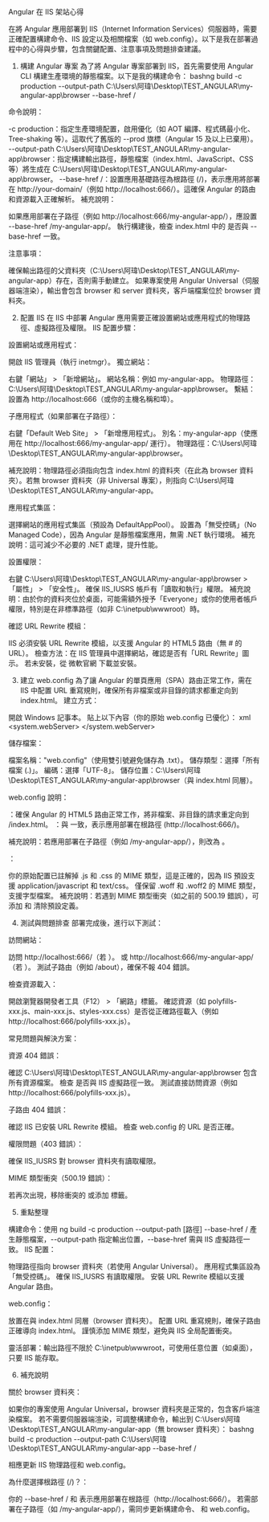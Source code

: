 Angular 在 IIS 架站心得

在將 Angular 應用部署到 IIS（Internet Information Services）伺服器時，需要正確配置構建命令、IIS 設定以及相關檔案（如 web.config）。以下是我在部署過程中的心得與步驟，包含關鍵配置、注意事項及問題排查建議。

1. 構建 Angular 專案
為了將 Angular 專案部署到 IIS，首先需要使用 Angular CLI 構建生產環境的靜態檔案。以下是我的構建命令：
bashng build -c production --output-path C:\Users\阿瑋\Desktop\TEST_ANGULAR\my-angular-app\browser --base-href /

命令說明：

-c production：指定生產環境配置，啟用優化（如 AOT 編譯、程式碼最小化、Tree-shaking 等）。這取代了舊版的 --prod 旗標（Angular 15 及以上已棄用）。
--output-path C:\Users\阿瑋\Desktop\TEST_ANGULAR\my-angular-app\browser：指定構建輸出路徑，靜態檔案（index.html、JavaScript、CSS 等）將生成在 C:\Users\阿瑋\Desktop\TEST_ANGULAR\my-angular-app\browser。
--base-href /：設置應用基礎路徑為根路徑 (/)，表示應用將部署在 http://your-domain/（例如 http://localhost:666/）。這確保 Angular 的路由和資源載入正確解析。
補充說明：

如果應用部署在子路徑（例如 http://localhost:666/my-angular-app/），應設置 --base-href /my-angular-app/。
執行構建後，檢查 index.html 中的 <base href="/"> 是否與 --base-href 一致。



注意事項：

確保輸出路徑的父資料夾（C:\Users\阿瑋\Desktop\TEST_ANGULAR\my-angular-app）存在，否則需手動建立。
如果專案使用 Angular Universal（伺服器端渲染），輸出會包含 browser 和 server 資料夾，客戶端檔案位於 browser 資料夾。


2. 配置 IIS
在 IIS 中部署 Angular 應用需要正確設置網站或應用程式的物理路徑、虛擬路徑及權限。
IIS 配置步驟：

設置網站或應用程式：

開啟 IIS 管理員（執行 inetmgr）。
獨立網站：

右鍵「網站」 > 「新增網站」。
網站名稱：例如 my-angular-app。
物理路徑：C:\Users\阿瑋\Desktop\TEST_ANGULAR\my-angular-app\browser。
繫結：設置為 http://localhost:666（或你的主機名稱和埠）。


子應用程式（如果部署在子路徑）：

右鍵「Default Web Site」 > 「新增應用程式」。
別名：my-angular-app（使應用在 http://localhost:666/my-angular-app/ 運行）。
物理路徑：C:\Users\阿瑋\Desktop\TEST_ANGULAR\my-angular-app\browser。


補充說明：物理路徑必須指向包含 index.html 的資料夾（在此為 browser 資料夾）。若無 browser 資料夾（非 Universal 專案），則指向 C:\Users\阿瑋\Desktop\TEST_ANGULAR\my-angular-app。


應用程式集區：

選擇網站的應用程式集區（預設為 DefaultAppPool）。
設置為「無受控碼」（No Managed Code），因為 Angular 是靜態檔案應用，無需 .NET 執行環境。
補充說明：這可減少不必要的 .NET 處理，提升性能。


設置權限：

右鍵 C:\Users\阿瑋\Desktop\TEST_ANGULAR\my-angular-app\browser > 「屬性」 > 「安全性」。
確保 IIS_IUSRS 帳戶有「讀取和執行」權限。
補充說明：由於你的資料夾位於桌面，可能需額外授予「Everyone」或你的使用者帳戶權限，特別是在非標準路徑（如非 C:\inetpub\wwwroot）時。


確認 URL Rewrite 模組：

IIS 必須安裝 URL Rewrite 模組，以支援 Angular 的 HTML5 路由（無 # 的 URL）。
檢查方法：在 IIS 管理員中選擇網站，確認是否有「URL Rewrite」圖示。
若未安裝，從 微軟官網 下載並安裝。




3. 建立 web.config
為了讓 Angular 的單頁應用（SPA）路由正常工作，需在 IIS 中配置 URL 重寫規則，確保所有非檔案或非目錄的請求都重定向到 index.html。
建立方式：

開啟 Windows 記事本。
貼上以下內容（你的原始 web.config 已優化）：
xml<?xml version="1.0" encoding="UTF-8"?>
<configuration>
    <system.webServer>
        <rewrite>
            <rules>
                <rule name="Angular Routes" stopProcessing="true">
                    <match url=".*" />
                    <conditions logicalGrouping="MatchAll">
                        <add input="{REQUEST_FILENAME}" matchType="IsFile" negate="true" />
                        <add input="{REQUEST_FILENAME}" matchType="IsDirectory" negate="true" />
                    </conditions>
                    <action type="Rewrite" url="/index.html" />
                </rule>
            </rules>
        </rewrite>
        <staticContent>
            <!-- MIME 類型根據需要添加，預設情況下 .js 和 .css 已由 IIS 支援 -->
            <mimeMap fileExtension=".woff" mimeType="application/font-woff" />
            <mimeMap fileExtension=".woff2" mimeType="application/font-woff2" />
        </staticContent>
    </system.webServer>
</configuration>

儲存檔案：

檔案名稱："web.config"（使用雙引號避免儲存為 .txt）。
儲存類型：選擇「所有檔案 (.)」。
編碼：選擇「UTF-8」。
儲存位置：C:\Users\阿瑋\Desktop\TEST_ANGULAR\my-angular-app\browser（與 index.html 同層）。



web.config 說明：

<rewrite>：確保 Angular 的 HTML5 路由正常工作，將非檔案、非目錄的請求重定向到 /index.html。
<action type="Rewrite" url="/index.html" />：與 <base href="/"> 一致，表示應用部署在根路徑 (http://localhost:666/)。

補充說明：若應用部署在子路徑（例如 /my-angular-app/），則改為 <action type="Rewrite" url="/my-angular-app/index.html" />。


<staticContent>：

你的原始配置已註解掉 .js 和 .css 的 MIME 類型，這是正確的，因為 IIS 預設支援 application/javascript 和 text/css。
僅保留 .woff 和 .woff2 的 MIME 類型，支援字型檔案。
補充說明：若遇到 MIME 類型衝突（如之前的 500.19 錯誤），可添加 <remove fileExtension=".woff" /> 和 <remove fileExtension=".woff2" /> 清除預設定義。




4. 測試與問題排查
部署完成後，進行以下測試：

訪問網站：

訪問 http://localhost:666/（若 <base href="/">）。
或 http://localhost:666/my-angular-app/（若 <base href="/my-angular-app/">）。
測試子路由（例如 /about），確保不報 404 錯誤。


檢查資源載入：

開啟瀏覽器開發者工具（F12） > 「網路」標籤。
確認資源（如 polyfills-xxx.js、main-xxx.js、styles-xxx.css）是否從正確路徑載入（例如 http://localhost:666/polyfills-xxx.js）。


常見問題與解決方案：

資源 404 錯誤：

確認 C:\Users\阿瑋\Desktop\TEST_ANGULAR\my-angular-app\browser 包含所有資源檔案。
檢查 <base href> 是否與 IIS 虛擬路徑一致。
測試直接訪問資源（例如 http://localhost:666/polyfills-xxx.js）。


子路由 404 錯誤：

確認 IIS 已安裝 URL Rewrite 模組。
檢查 web.config 的 <action> URL 是否正確。


權限問題（403 錯誤）：

確保 IIS_IUSRS 對 browser 資料夾有讀取權限。


MIME 類型衝突（500.19 錯誤）：

若再次出現，移除衝突的 <mimeMap> 或添加 <remove> 標籤。






5. 重點整理

構建命令：使用 ng build -c production --output-path [路徑] --base-href / 產生靜態檔案，--output-path 指定輸出位置，--base-href 需與 IIS 虛擬路徑一致。
IIS 配置：

物理路徑指向 browser 資料夾（若使用 Angular Universal）。
應用程式集區設為「無受控碼」。
確保 IIS_IUSRS 有讀取權限。
安裝 URL Rewrite 模組以支援 Angular 路由。


web.config：

放置在與 index.html 同層（browser 資料夾）。
配置 URL 重寫規則，確保子路由正確導向 index.html。
謹慎添加 MIME 類型，避免與 IIS 全局配置衝突。


靈活部署：輸出路徑不限於 C:\inetpub\wwwroot，可使用任意位置（如桌面），只要 IIS 能存取。


6. 補充說明

關於 browser 資料夾：

如果你的專案使用 Angular Universal，browser 資料夾是正常的，包含客戶端渲染檔案。
若不需要伺服器端渲染，可調整構建命令，輸出到 C:\Users\阿瑋\Desktop\TEST_ANGULAR\my-angular-app（無 browser 資料夾）：
bashng build -c production --output-path C:\Users\阿瑋\Desktop\TEST_ANGULAR\my-angular-app --base-href /

相應更新 IIS 物理路徑和 web.config。


為什麼選擇根路徑 (/)？：

你的 --base-href / 和 <action type="Rewrite" url="/index.html" /> 表示應用部署在根路徑（http://localhost:666/）。
若需部署在子路徑（如 /my-angular-app/），需同步更新構建命令、<base href> 和 web.config。